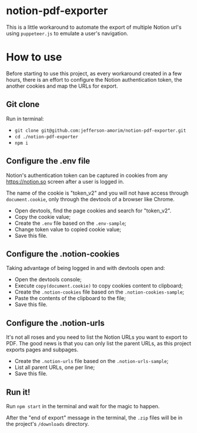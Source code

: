 # notion-pdf-exporter

This is a little workaround to automate the export of multiple Notion url's using `puppeteer.js` to emulate a user's navigation.

# How to use

Before starting to use this project, as every workaround created in a few hours, there is an effort to configure the Notion authentication token, the another cookies and map the URLs for export.

## Git clone
Run in terminal:
- `git clone git@github.com:jefferson-amorim/notion-pdf-exporter.git`
- `cd ./notion-pdf-exporter`
- `npm i`

## Configure the .env file

Notion's authentication token can be captured in cookies from any https://notion.so screen after a user is logged in.

The name of the cookie is "token_v2" and you will not have access through `document.cookie`, only through the devtools of a browser like Chrome.

- Open devtools, find the page cookies and search for "token_v2".
- Copy the cookie value;
- Create the `.env` file based on the `.env-sample`;
- Change token value to copied cookie value;
- Save this file.

## Configure the .notion-cookies

Taking advantage of being logged in and with devtools open and:
- Open the devtools console;
- Execute `copy(document.cookie)` to copy cookies content to clipboard;
- Create the `.notion-cookies` file based on the `.notion-cookies-sample`;
- Paste the contents of the clipboard to the file;
- Save this file.

## Configure the .notion-urls

It's not all roses and you need to list the Notion URLs you want to export to PDF. The good news is that you can only list the parent URLs, as this project exports pages and subpages.

- Create the `.notion-urls` file based on the `.notion-urls-sample`;
- List all parent URLs, one per line;
- Save this file.


## Run it!

Run `npm start` in the terminal and wait for the magic to happen.

After the "end of export" message in the terminal, the `.zip` files will be in the project's `/downloads` directory.
